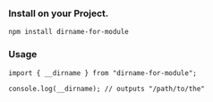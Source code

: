 ### Install on your Project.
`npm install dirname-for-module`

### Usage
```
import { __dirname } from "dirname-for-module";

console.log(__dirname); // outputs "/path/to/the" 
```

